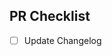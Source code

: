 <!-- Remove this line and add information about your PR. -->

## PR Checklist
<!-- Check items as done and wrap them in `~` if they are not relevant to your changes -->

- [ ] Update Changelog <!-- Based on https://keepachangelog.com -->
